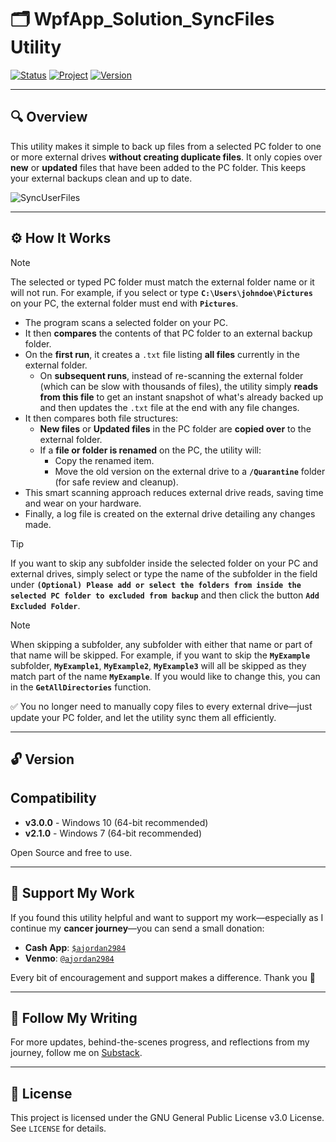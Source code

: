 # 🗂️ WpfApp_Solution_SyncFiles Utility

[![Status](https://img.shields.io/badge/status-active-brightgreen)](#)
[![Project](https://img.shields.io/badge/project-maintained-blue)](#)
[![Version](https://img.shields.io/badge/version-3.0.0-blue)](#)

---

## 🔍 Overview

This utility makes it simple to back up files from a selected PC folder to one or more external drives **without creating duplicate files**. It only copies over **new** or **updated** files that have been added to the PC folder. This keeps your external backups clean and up to date.

![SyncUserFiles](https://github.com/user-attachments/assets/dc64fb20-958b-4082-a208-e691ffdc00a4)

---

## ⚙️ How It Works

> [!NOTE]
> The selected or typed PC folder must match the external folder name or it will not run. For example, if you select or type **`C:\Users\johndoe\Pictures`** on your PC, the external folder must end with **`Pictures`**.

- The program scans a selected folder on your PC.
- It then **compares** the contents of that PC folder to an external backup folder.
- On the **first run**, it creates a `.txt` file listing **all files** currently in the external folder.
  - On **subsequent runs**, instead of re-scanning the external folder (which can be slow with thousands of files), the utility simply **reads from this file** to get an instant snapshot of what's already backed up and then updates the `.txt` file at the end with any file changes.
- It then compares both file structures:
  - **New files** or **Updated files** in the PC folder are **copied over** to the external folder.
  - If a **file or folder is renamed** on the PC, the utility will:
    - Copy the renamed item.
    - Move the old version on the external drive to a **`/Quarantine`** folder (for safe review and cleanup).
- This smart scanning approach reduces external drive reads, saving time and wear on your hardware.
- Finally, a log file is created on the external drive detailing any changes made.

> [!TIP]
> If you want to skip any subfolder inside the selected folder on your PC and external drives, simply select or type the name of the subfolder in the field under **`(Optional) Please add or select the folders from inside the selected PC folder to excluded from backup`** and then click the button **`Add Excluded Folder`**.

> [!NOTE]
> When skipping a subfolder, any subfolder with either that name or part of that name will be skipped. For example, if you want to skip the **`MyExample`** subfolder, **`MyExample1`**, **`MyExample2`**, **`MyExample3`** will all be skipped as they match part of the name **`MyExample`**. If you would like to change this, you can in the **`GetAllDirectories`**  function.

✅ You no longer need to manually copy files to every external drive—just update your PC folder, and let the utility sync them all efficiently.

---

## 🔓 Version
## Compatibility

- **v3.0.0** - Windows 10 (64-bit recommended)
- **v2.1.0** - Windows 7 (64-bit recommended)

Open Source and free to use.

---

## 💝 Support My Work

If you found this utility helpful and want to support my work—especially as I continue my **cancer journey**—you can send a small donation:

- **Cash App**: [`$ajordan2984`](https://cash.app/$ajordan2984)
- **Venmo**: [`@ajordan2984`](https://venmo.com/ajordan2984)

Every bit of encouragement and support makes a difference. Thank you 🙏

---

## 📰 Follow My Writing

For more updates, behind-the-scenes progress, and reflections from my journey, follow me on [Substack](https://andrewjordansjourney.substack.com).

---

## 📜 License

This project is licensed under the GNU General Public License v3.0 License. See `LICENSE` for details.
